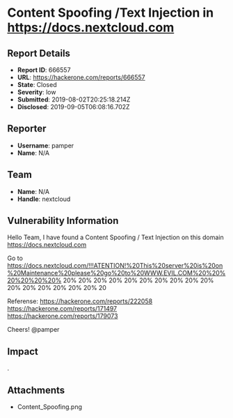 # Content Spoofing /Text Injection in https://docs.nextcloud.com

## Report Details
- **Report ID**: 666557
- **URL**: https://hackerone.com/reports/666557
- **State**: Closed
- **Severity**: low
- **Submitted**: 2019-08-02T20:25:18.214Z
- **Disclosed**: 2019-09-05T06:08:16.702Z

## Reporter
- **Username**: pamper
- **Name**: N/A

## Team
- **Name**: N/A
- **Handle**: nextcloud

## Vulnerability Information
Hello Team,
I have found a Content Spoofing / Text Injection on this domain https://docs.nextcloud.com

Go to https://docs.nextcloud.com/!!!ATENTION!%20This%20server%20is%20on%20Maintenance%20please%20go%20to%20WWW.EVIL.COM%20%20%20%20%20%20% 20% 20% 20% 20% 20% 20% 20% 20% 20% 20% 20% 20% 20% 20% 20% 20% 20

Referense:
https://hackerone.com/reports/222058
https://hackerone.com/reports/171497
https://hackerone.com/reports/179073

Cheers!
@pamper

## Impact

.

## Attachments
- Content_Spoofing.png
